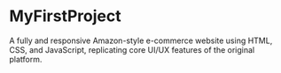# MyFirstProject
A fully and responsive Amazon-style e-commerce website using HTML, CSS, and JavaScript, replicating core UI/UX features of the original platform.
